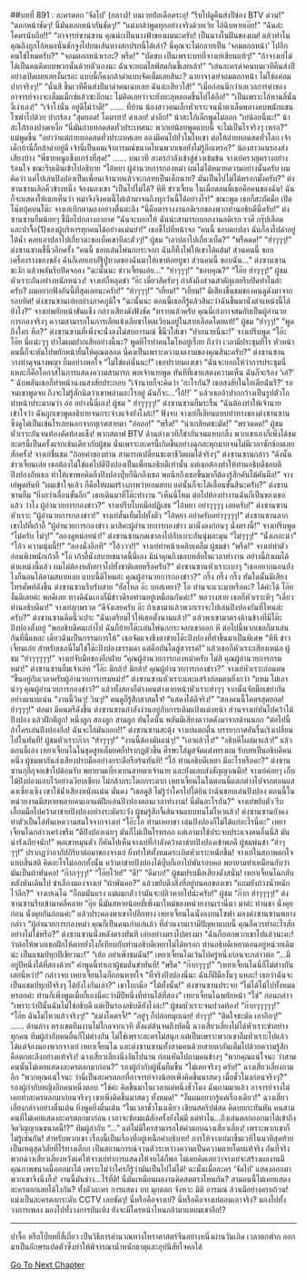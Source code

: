 ##บทที่ 891 : ละครตลก ‘จัดไป’ (กลาง)!
บนเวยป๋อเดือดระอุ!
“รีบไปดูคืนส่งปีช่อง BTV ด่วน!”
“ตอกหน้าชัดๆ! นี่มันตอกหน้ากันชัดๆ!”
“แม่งกล้าพูดทุกอย่างจริงด้วยเว้ย ไอ้ฉิบหายเอ๊ย!”
“ฉันล่ะโคตรนับถือ!!”
“อาจารย์ซานซาน คุณน่ะเป็นนางฟ้าของผมนะครับ! เป็นนางในฝันของผม! แล้วทำไมคุณถึงถูกไอ้หมอนั่นชักจูงไปบนเส้นทางสกปรกนี่ได้เล่า? นี่คุณจะไม่กลายเป็น ‘จอมตอกหน้า’ ไปอีกคนใช่ไหมครับ?”
“จอมตอกหน้าเรอะ? พรืด!”
“บัดซบ เป็นเพราะบทที่จางเย่เขียนแท้ๆ!”
“ถ้าจางเย่ไม่ได้เป็นคนคิดบทพวกนั้นด้วยตัวเองนะ ฉันจะยอมไลฟ์สดกินขี้เลยเอ้า!”
“เล่นละครด่าคนบนเวทีคืนส่งปีอย่างเปิดเผยเลยงั้นเรอะ แบบนี้ก็คงกล้าด่าแบบจัดเต็มเลยสินะ? ฉายาจางเย่จอมตอกหน้า ไม่ใช่แค่ลมปากจริงๆ!”
“นั่นสิ ขึ้นเวทีคืนส่งปีมาด่าคนเฉยเลย ฉันล่ะเสียวไส้!”
“เมื่อก่อนนึกว่าเลเวลการด่าของอาจารย์จางจะเต็มแม็กซ์แล้วซะอีกนะ ไม่คิดเลยว่าจะยังทะลุหลอดขึ้นไปได้อีก!”
“เป็นเพราะไอ้หานลี่นั่นงี่เง่าเอง!”
“เจ้าโง่นั่น อยู่ดีไม่ว่าดี!”
……
ที่บ้าน
น้องสาวคนเล็กหัวเราะจนน้ำตาเล็ดพลางตบพนักแขนโซฟาไปด้วย ปากร้อง “สุดยอด! โคตรฮา! ด่าเลย! ด่าอีก!”
น้าสะใภ้เล็กพูดไม่ออก “เย่น้อยนี่นะ!”
น้าสะใภ้รองปาดเหงื่อ “นี่มันถ่ายทอดสดทั่วประเทศนะ พวกเย่น้อยพูดแบบนี้ จะไม่เป็นไรจริงๆ เหรอ?”
แม่พูดขึ้น “อย่าว่าแต่ถ่ายทอดสดทั่วประเทศเลย ลองมีคนไปยั่วโมโหเขา ต่อให้ถ่ายทอดสดทั่วโลก เจ้าเด็กบ้านี่ก็กล้าด่าอยู่ดี เจ้านี่เป็นคนเจ้าอารมณ์ขนาดไหนพวกเธอยังไม่รู้อีกเหรอ?”
น้องสาวคนรองส่งเสียงบ้าง “พี่ชายหนูแข็งแกร่งที่สุด!”
……
บนเวที
ละครกำลังเข้าสู่ช่วงเข้มข้น
จางเย่ครวญครางอย่างร้อนใจ ขณะรีบเดินเข้าไปอธิบาย “ไอ้หยา ผู้อำนวยการกองหม่า ผมไม่ได้หมายความอย่างนั้นครับ ผมคิดว่า แค่ไปเล่นปิงปองเป็นเพื่อนเจ้านายแล้วจะกลายเป็นเด็กนาย? มันเป็นไปไม่ได้หรอกมั้งครับ?”
ต่งซานซานเลิกคิ้วข้างหนึ่ง จ้องมองเขา “เป็นไปไม่ได้? หึหึ ข่าวเจี้ยน ในเมื่อตอนนี้เธอคือคนของฉัน! ฉันก็จะแสดงให้เธอเห็นว่า หม่าจิงจิงคนนี้ไต่เต้ามาจนถึงทุกวันนี้ได้อย่างไร!” ขณะพูด เธอก็สะบัดมือ เปิดโน๊ตบุ้คบนโต๊ะ
จางเย่เบิกตามองอย่างตื่นตะลึง “นี่คือตารางงานอดิเรกของพวกท่านอธิบดีนี่ครับ!”
ต่งซานซานยิ้มน้อยๆ ชี้มือไปกลางอากาศ “ฉันจะบอกให้ ฉันน่ะสามารถบอกงานอดิเรก ราศี กรุ๊ปเลือด และปาจื้อ(1)ของผู้บริหารทุกคนได้อย่างแม่นยำ!” เธอชี้ไปที่หน้าจอ “คนนี้ ชอบตกปลา ฉันก็ลงไปดำอยู่ใต้น้ำ คอยเอาปลาไปเกี่ยวตะขอเบ็ดเขาทีละตัวๆ!”
ผู้ชม
“เอาปลาไปเกี่ยวเบ็ด?”
“พรืดดด!”
“ฮ่าๆๆๆ!”
ต่งซานซานชี้นิ้วอีกครั้ง “คนนี้ ชอบเล่นไพ่นกกระจอก ฉันก็ทิ้งไพ่ให้เขาได้แต้ม! ส่วนคนนี้ ชอบเครื่องรางของขลัง ฉันก็เลยเอาอัฐิปู่ทวดของฉันมาให้เขาห้อยบูชา ส่วนคนนี้ ชอบฉัน…” ต่งซานซานชะงัก แล้วพลันรีบปิดจอลง “ฉะนั้นนะ ข่าวเจี้ยนเอ๋ย...”
“ฮ่าๆๆๆ!”
“ชอบคุณ?”
“โอ๊ย ฮ่าๆๆๆ!”
ผู้ชมหัวเราะกันอย่างหนักหน่วง!
จางเย่ก็หลุดขำ “อ๊ะ เดี๋ยวสิครับๆ กำลังถึงส่วนสำคัญเลยรีบปิดทำไมล่ะครับ? ผมอยากฟังอันนี้ที่สุดเลยนะครับ!”
“ฮ่าๆๆๆ!”
“เยี่ยม!”
“เยี่ยม!”
มีเสียงชื่นชมของคนดูดังมาจากรอบทิศ!
ต่งซานซานเอ่ยอย่างภาคภูมิใจ “ฉะนั้นนะ ตอนนี้เธอก็รู้แล้วสินะว่าฉันขึ้นมานั่งตำแหน่งนี้ได้ยังไง?”
จางเย่พยักหน้าขันแข็ง กล่าวเสียงดังฟังชัด “ทราบแล้วครับ คุณนี่เก่งกาจสมกับเป็นผู้อำนวยการกองจริงๆ ความสามารถในการเลียแข้งเลียขาไหลเวียนอยู่ในสายเลือดโดยแท้!”
ผู้ชม “ฮ่าๆๆ!”
“พูดถึงใคร หือ?” ต่งซานซานที่เพิ่งจะนั่งลงไม่สบอารมณ์ ชี้นิ้วใส่เขา “ปากนายนี่นะ!”
จางเย่รีบพูด “โอ๊ะ โอ๊ย นี่แน่ะๆๆ ทำไมผมปากเสียอย่างนี้นะ? พูดทีไรทำคนโมโหอยู่เรื่อย ถึงว่า เวลามีประชุมทีไร หัวหน้าคนนี้ก็จะหันไปพยักหน้ายิ้มให้คุณตลอด นี่คงเป็นเพราะความงดงามของคุณสินะครับ?”
ต่งซานซานวางท่าดุจนางพญา ยิ้มอย่างพอใจ “ไม่ใช่แค่นั้นนะ!” เธอปรายมองเขา “ฉันจะบอกให้ว่าการประชุมนี่แหละก็คือโอกาสในการแสดงความสามารถ พอเจ้านายพูด ทันทีที่เขาแสดงความเห็น ฉันก็จะร้อง ‘เอ๋?’ ” ฉับพลันเธอก็ทำหน้าฉงนสงสัยประกอบ “เจ้านายก็จะคิดว่า ‘อะไรกัน? เธอสงสัยในไอเดียฉันรึ?’ รอจนเขาพูดจบ ถึงจะไม่รู้สักนิดว่าเขาพล่ามอะไรอยู่ ฉันก็จะ...‘โอ้!!’ ” แล้วเธออ้าปากกว้างเป็นรูปตัวโอ ทำหน้าประมาณว่า อ๋อ อย่างนี้นี่เอง!
ผู้ชม “ ฮ่าๆๆๆๆ!”
ต่งซานซานยิ้มระรื่น “ฉันต้องทำให้เจ้านายเข้าใจว่า ฉันถูกเขาพูดอธิบายจนกระจ่างแจ้งยังไงล่ะ!”
ฟังจบ จางเย่ก็เลียนแบบท่าทางของต่งซานซาน ซึ่งดูไม่เป็นเช่นไรเลยนอกจากทุเรศสายตา “อ๋อออ!”
“พรืด!”
“น่าเกลียดชะมัด!”
“พรวดดด!”
ผู้ชมหัวเราะกันจนท้องคัดท้องแข็ง!
พวกสตาฟ BTV ด้านล่างเวทีก็ขำกันจนแทบกลิ้ง พวกเขาเองก็เพิ่งได้ชมละครนี้เป็นครั้งแรกเช่นเดียวกับผู้ชม นั่นเพราะละครนี้เกิดขึ้นอย่างฉุกละหุกมากจนไม่มีเวลาซักซ้อมเลยสักครั้ง!
จางเย่ชื่นชม “ถ้อยคำของท่าน สามารถเปลี่ยนชะตาชีวิตผมได้จริงๆ”
ต่งซานซานกล่าว “ดังนั้นข่าวเจี้ยนเอ๋ย เธอต้องไม่ใช่แค่ไปตีปิงปองเป็นเพื่อนอธิบดีเท่านั้น แต่เธอต้องทำให้ท่านอธิบดีชอบตีปิงปองกับเธอ ทำให้เขาพอคิดถึงปิงปองปุ๊บก็นึกถึงเธอ พอนึกถึงเธอขึ้นมาก็ต้องรู้สึกคันไม้คันมือ!”
จางเย่พูดทันที “ผมเข้าใจแล้ว ก็คือให้ผมสร้างภาพว่ายอมสยบ แค่นั้นก็จะได้เลื่อนขั้นสินะครับ?”
ต่งซานซานยิ้ม “ยิ่งกว่าเลื่อนขั้นอีก” เธอเดินมาที่โต๊ะทำงาน “เห็นนี่ไหม ต่อไปห้องทำงานฉันก็เป็นของเธอแล้ว ว่าไง ผู้อำนวยการกองข่าว?”
จางเย่รีบโบกมือปฏิเสธ “ไอ้หยา อย่าๆๆๆๆ เลยครับ!”
ต่งซานซานหัวเราะ “ผู้อำนวยการกองข่าว!”
จางเย่สั่นเทิ้มไปทั้งตัว “ไอ้หยา อย่าครับอย่าๆๆๆๆ!”
ต่งซานซานลากเขาไปที่เก้าอี้ “ผู้อำนวยการกองข่าว มาสิคะผู้อำนวยการกองข่าว มานั่งลงก่อนๆ นั่งตรงนี้!”
จางเย่รีบพูด “ไม่ครับ ไม่ๆ!”
“ลองดูหน่อยน่า!” ต่งซานซานกดเขาลงไปกับเบาะอันนุ่มละมุน
“ไม่ๆๆๆ!”
“นั่งเถอะน่า”
“โอ้ว ความนุ่มนี้!!”
“ลองนั่งอีกที”
“โอ้ววว!!”
จางเย่ทำหน้าเคลิบเคลิ้ม
ผู้ชมขำ “พรืด!”
จางเย่ทำตัวอ่อนพิงพนักเก้าอี้ “โอ เก้าอี้นั่งสบายขนาดนี้นี่เอง มิน่าคุณถึงชอบหลับในเวลาทำงาน อย่างนี้ถ้าผมได้ตำแหน่งนี้แล้ว ผมไม่ต้องหลับยาวไปทั้งชาติเลยหรือครับ?”
ต่งซานซานหัวเราะเบาๆ “เธออยากนอนยังไงก็นอนได้ตามสบายเลย แบบนี้ดีไหมล่ะ คุณผู้อำนวยการกองข่าว?”
กริ๊ง กริ๊ง กริ๊ง ทันใดนั้นมีเสียงโทรศัพท์ดังขึ้น
ต่งซานซานรีบรับสาย “ฮัลโหล อ๊ะ บอสเหยา? โอ ท่านจะแวะมาหรือคะ? ได้ค่ะได้ โอ๊ยงั้นดีเลยค่ะ พอดีเลย ทางดิฉันเองก็มีข่าวดีรอท่านอยู่เหมือนกันค่ะ!” พอวางสาย เธอก็หัวเราะหึๆ “เดี๋ยวท่านอธิบดีมา!”
จางเย่ลุกพรวด “ดีจังเลยครับ อ๊ะ ถ้าเขามาแล้วพวกเราจะไปเล่นปิงปองกันที่ไหนล่ะครับ?”
ต่งซานซานดีดนิ้วเปาะ “ฉันเตรียมไว้ให้เธอตั้งนานแล้ว!” แล้วพาเขามาตรงด้านข้างที่มีโต๊ะปิงปองตั้งอยู่ “พออธิบดีคนเก่าไป ฉันก็ย้ายโต๊ะเล่นไพ่นกกระจอกเขาออก หึ ต่อไปนี้พวกเธอก็มาเล่นกันที่นี่แหละ เดี๋ยวฉันเป็นกรรมการให้” เธอจัดแจงขึงตาข่ายโต๊ะปิงปองที่ทำขึ้นมาเป็นพิเศษ “หึหึ ข่าวเจี้ยนเอ๋ย สำหรับเธอนี่ไม่ใช่โต๊ะปิงปองธรรมดา แต่คือบันไดสู่สวรรค์!” แล้วเธอก็หัวเราะเสียงเหน่อ
ผู้ชม “ฮ่าๆๆๆๆๆ!”
จางเย่จับมือของอีกฝ่าย “คุณผู้อำนวยการกองหม่าครับ ไม่สิ คุณผู้อำนวยการกรมหม่า!”
ต่งซานซานยิ้มเจ้าเล่ห์ “โอ๊ะ มิกล้า! มิกล้า! คุณผู้อำนวยการกองข่าว?”
จางเย่หัวเราะถ่อมตน “ขึ้นอยู่กับเวลาครับผู้อำนวยการกรมหม่า!”
ต่งซานซานหัวเราะและแสร้งถ่อมตนยิ่งกว่า “แหม ไม่เอาน่าๆ คุณผู้อำนวยการกองข่าว?”
แล้วทั้งสองก็ต่างคนต่างเงยหน้าหัวเราะฮ่าๆๆ จากนั้นจับมือเขย่ากันอย่างแนบแน่น “งานนี้วินๆ! วินๆ!”
คนดูก็รู้สึกสาสมใจ!
“แสดงได้ดีจริง!”
“สองคนนี้โคตรสุดยอด! ฮ่าๆๆๆ!”
ต่อมา มีดนตรีดังขึ้น
ต่งซานซานกำลังง่วนอยู่กับการเติมแป้งแต่งหน้า
ส่วนจางเย่หันไปคว้าไม้ปิงปอง แล้วฝึกตีลูก!
หนึ่งลูก
สองลูก
สามลูก
ทันใดนั้น พลันมีเสียงตวาดดังมาจากด้านนอก “ต่อไปนี้ถ้าใครเล่นปิงปองอีก! ฉันจะไล่มันออก!!”
ต่งซานซานสะดุ้ง
จางเย่แตกตื่น
บรรยากาศอันรื่นเริงเปลี่ยนไปในทันที!
ผู้ชมหัวเราะก๊าก
“ฮ่าๆๆๆ!”
“งานนี้ต้องมันแน่ๆ!”
“เอาแล้วไง!”
“อธิบดีโผล่มาแล้ว!”
แล้วตอนนี้เอง เหยาเจี้ยนไฉในชุดสูทเต็มยศก็ปรากฏตัวขึ้น ศีรษะใส่มูสจัดแต่งทรงผม รับบทเป็นอธิบดีคนหนึ่ง
ผู้ชมพากันส่งเสียงปรบมืออย่างกระตือรือร้นทันที!
“โอ้ ท่านอธิบดีเหยา มีอะไรหรือคะ?” ต่งซานซานกุลีกุจอเข้าไปต้อนรับ พยายามเบี่ยงเบนสายตาเจ้านาย และยังแอบส่งสัญญาณมือ!
จางเย่ค่อยๆ เก็บไม้ปิงปองแอบไว้อย่างเงียบเชียบ ไม่กล้ากระโตกกระตาก
เหยาเจี้ยนไฉในตอนนี้แตกต่างไปจากตอนแสดงเซี่ยงเซิง เขาใช้น้ำเสียงหนักแน่น มั่นคง “เธอดูสิ ไม่รู้ว่าใครไปได้ยินว่าฉันชอบเล่นปิงปอง ตอนนี้ในหน่วยงานมีสหายหลายคนเอาแต่ฝึกเล่นปิงปองตอนเวลาทำงาน! นี่มันอะไรกัน?”
จางเย่ขยับตัว รีบเอื้อมมือไปคว้าตาข่ายปิงปองอย่างระมัดระวัง
ผู้ชมรู้สึกจี้เส้นจนแทบทนไม่ไหวแล้ว!
ต่งซานซานยังคงทำตัวเป็นโล่หันเหความสนใจจากจางเย่ “โอ๊ะโอ ท่านเหยาขา เล่นปิงปองก็ไม่ได้แย่อะไรนี่คะ”
เหยาเจี้ยนไฉกล่าวเคร่งขรึม “ตีปิงปองเฉยๆ มันก็ไม่เป็นไรหรอก แต่เอามาใช้ประจบประแจงคนอื่นนี่สิ มันน่ารังเกียจนัก!” พอเขาหมุนตัว ก็หันไปเห็นจางเย่ที่กำลังคว้าตาข่ายปิงปองเข้าพอดี
ผู้ชมพ่นขำ “ฮ่าๆๆๆ!”
ปรากฏว่าอากัปกิริยาต่อมาของจางเย่ ยิ่งทำให้ทั้งหมดระเบิดหัวเราะหนักขึ้น!
จางเย่ในสภาพตกใจแทบสิ้นสติ คิดอะไรไม่ออกทั้งนั้น คว้าตาข่ายปิงปองได้ปุ๊บก็เอาไปพันรอบคอ พยายามทำเหมือนกับว่ามันเป็นผ้าพันคอ!
“ก๊ากๆๆๆ!”
“โอ๊ยโว้ย!”
“ดี!”
“ดีมาก!”
ผู้ชมปรบมือเสียงดังสนั่น!
เหยาเจี้ยนไฉกลับหลังหันเดินไป ชำเลืองมองจางเย่ “ผ้าพันคอ?” แล้วขยับดึงสิ่งที่อยู่บนคอของเขา “แถมยังถ่วงน้ำหนักไว้อีก?”
จางเย่เฉไฉ “ก็ลมมันแรง แม่ผมกลัวว่ามันจะปลิวหายไปน่ะครับ!”
ผู้ชม “ก๊าก ฮ่าๆๆๆๆ!”
ต่งซานซานรีบเข้ามาคลี่คลาย “อุ๊ย นี่มันสหายน้อยที่เพิ่งมาใหม่ของหน่วยงานเรานี่นา มาค่ะ ท่านขา นั่งคุยก่อน นั่งคุยกันก่อนค่ะ” แล้วประคองพาเขาไปอีกทาง
เหยาเจี้ยนไฉนั่งลงบนโซฟา มองต่งซานซานพลางกล่าว “ผู้อำนวยการกองหม่า คุณก็เป็นคนเก่าแก่แล้ว ที่ส่วนงานเรามีปัญหาแบบนี้ คุณก็ควรทำอะไรสักอย่างไม่ใช่หรือ?”
ต่งซานซานนั่งหลังตรงทันที เอ่ยอย่างตรงไปตรงมา “ฉันก็บอกพวกเขาไปแล้วนะคะ! ว่าต่อให้พวกเธอฝึกให้ตายยังไงก็เทียบกับท่านอธิบดีเหยาไม่ได้หรอก ท่านอธิบดีเหยาตอนอยู่หน่วยเดิมน่ะ เป็นแชมป์ทุกปีเชียวนะ!”
“เฮ้อ อย่าเพิ่งชมฉัน!” เหยาเจี้ยนไฉเว้นไปครู่หนึ่งก่อนจะกล่าวต่อ “...มีอยู่ปีหนึ่งได้ที่สองด้วย”
คำพูดนี้ทำเอาผู้ชมลั่นขำทันที!
“พรืด”
“ก๊ากๆๆๆ!”
“เหยาเจี้ยนไฉนี่ก็ไม่ต่างกันเลยนี่หว่า!”
กล่าวจบ เหยาเจี้ยนไฉก็ถอนหายใจ “ที่จริงปิงปองนี่นะ ฉันก็ฝีมืองั้นๆ แหละ! เธอว่าฉันจะเป็นแชมป์ทุกปีจริงๆ ได้ยังไงกันเล่า?” เขาโบกมือ “โม้ทั้งนั้น!”
ต่งซานซานประจบ “ไม่ได้โม้ไปทั้งหมดหรอกค่ะ ท่านก็เพิ่งพูดเมื่อกี้เองนี่คะว่ามีปีหนึ่งที่ท่านได้ที่สอง”
เหยาเจี้ยนไฉพยักหน้า “ใช่” ก่อนกล่าว “เพราะว่าปีนั้นฉันไม่ใช่อธิบดี แต่เป็นรองอธิบดียังไงล่ะ!”
ผู้ชมหัวเราะจนปวดท้อง!
“ก๊ากๆๆๆๆๆ!”
“โอ๊ย ฉันไม่ไหวแล้วจริงๆ!”
“แม่งโคตรจี้!”
“อยู่ๆ ก็ปล่อยมุกเฉย! ฮ่าๆๆ!”
“ติดใจชะมัด เอาอีกๆ!”
……
ด้านล่าง
ตรงเขตทีมงานไม่ไกลจากเวที
ตั้งแต่ต้นจนถึงบัดนี้ ฉางเสี่ยวเลี่ยงไม่ได้หัวเราะขำอย่างทุกคน ทีมผู้กำกับคนอื่นก็ไม่ต่างกัน ไม่ใช่เพราะละครไม่สนุก แต่เป็นเพราะพวกเขาลืมหัวเราะไปแล้ว ได้แต่จ้องมองพวกจางเย่ เหยาเจี้ยนไฉ และต่งซานซานทั้งสามคนด้วยสายตาอันเต็มไปด้วยความรู้สึก
คือตกตะลึงอย่างแท้จริง!
ฉางเสี่ยวเลี่ยงนิ่งงันไปนาน ก่อนหันไปถามคนข้างๆ “พวกคุณแน่ใจนะ ว่าสามคนนั้นไม่เคยแสดงละครตลกมาก่อน?”
รองผู้กำกับผู้นั้นยิ้มขื่น “ไม่เคยจริงๆ ครับ!”
ฉางเสี่ยวเลี่ยงถามอีก “พวกคุณแน่ใจนะ ว่านี่เป็นละครตลกที่อาจารย์จางน้อยเพิ่งคิดขึ้นมาสดๆ เมื่อชั่วโมงก่อนจริงๆ?”
รองผู้กำกับหญิงอีกคนหนึ่งตอบ “ใช่ค่ะ คิดขึ้นมาในเวลาแค่หนึ่งชั่วโมง ฉันถามมาแล้ว อาจารย์จางไม่เคยทำละครตลกมาก่อนจริงๆ เขาเพิ่งคิดขึ้นมาสดๆ ทั้งหมด!”
“งั้นผมอยากรู้แค่เรื่องเดียว!” ฉางเสี่ยวเลี่ยงกล่าวอย่างตื่นเต้น ยิ่งพูดยิ่งตื่นเต้น “ในเวลาชั่วโมงเดียว เขียนสคริปต์สด คิดบทกะทันหัน คนสามคนที่ไม่เคยแสดงละครตลกมาก่อน เวลาจะซ้อมแม้สักครั้งยังไม่มี แต่ทำไม...ถึงเล่นตลกออกมาได้เข้าถึงจิตวิญญาณขนาดนี้!?”
ทีมผู้กำกับ “...”
แต่ไม่มีใครสามารถให้คำตอบฉางเสี่ยวเลี่ยง!
เพราะพวกเขาก็ไม่รู้เช่นกัน!
สำหรับพวกเขา เรื่องนี้เป็นเรื่องที่อยู่เหนือคำอธิบาย!
การให้จางเย่มาขึ้นเวทีในนาทีสุดท้าย เป็นเหตุสุดวิสัยที่ไร้ทางเลือก เป็นสถานการณ์จวนตัวระหว่างความเป็นความตายโดยแท้จริง อันที่จริงพวกฉางเสี่ยวเลี่ยงหวังแค่ให้จางเย่ทำการแสดงให้จบได้ก็พอ ไม่เคยคิดเลยว่าจางเย่จะสร้างผลงานมีคุณภาพขนาดนี้ออกมาได้ เพราะไม่ว่าใครก็รู้ว่ามันเป็นไปไม่ได้!
ฉะนั้นเมื่อละคร ‘จัดไป’ แสดงออกมา พวกเขาจึงนิ่งอึ้ง! งานนี้มันช่าง...ไร้ที่ติ! นี่มันเหมือนผลงานคิดสดตรงไหนกัน? สามคนนี้ไม่เคยแสดงละครตลกเลยได้ไงกัน? ทั้งตัวละคร การแสดง บท มุกตลก จังหวะ มิติ อารมณ์ ล้วนมีอย่างครบถ้วน!
แม่งเป็นละครตลกระดับ CCTV เลยชัดๆ!
นี่หรือคือจางเย่?
นี่หรือคือจางเย่ตอนเอาจริง?
มองไปทั้งวงการเพลง มองไปทั้งวงการบันเทิง ยังจะมีใครหน้าไหนกล้ามาแหยมเขาอีก!?
*******************************************************
ปาจื้อ หรือโป๊ยหยี่สี่เถี่ยว เป็นวิธีการคำนวณทางโหราศาสตร์จีนอย่างหนึ่งผ่านวันเกิด เวลาตกฟาก ออกมาเป็นอักษรแปดตัวซึ่งทำให้พิจารณาน้ำหนักธาตุและอุปนิสัยใจคอได้


[Go To Next Chapter]( ./89.md)